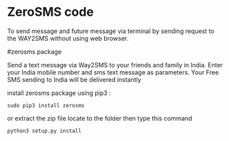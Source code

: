 # ZeroSMS code
To send message and future message via terminal by sending request to the WAY2SMS without using web browser.

#zerosms package

Send a text message via Way2SMS to your friends and family in India. Enter your India mobile number and sms text message as parameters. Your Free SMS sending to India will be delivered instantly

install zerosms package using pip3 :

    sudo pip3 install zerosms
    
or extract the zip file locate to the folder then type this command

    python3 setup.py install


